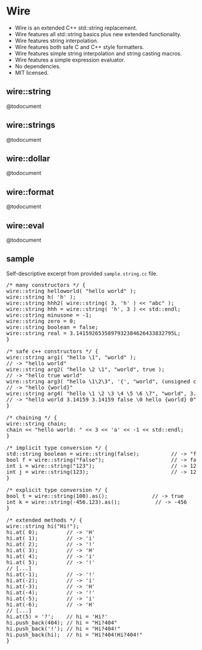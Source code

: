 Wire
====

- Wire is an extended C++ std::string replacement.
- Wire features all std::string basics plus new extended functionality.
- Wire features string interpolation.
- Wire features both safe C and C++ style formatters.
- Wire features simple string interpolation and string casting macros.
- Wire features a simple expression evaluator.
- No dependencies.
- MIT licensed.

wire::string
------------
@todocument

wire::strings
-------------
@todocument

wire::dollar
------------
@todocument

wire::format
------------
@todocument

wire::eval
----------
@todocument

sample
------
Self-descriptive excerpt from provided `sample.string.cc` file.
<pre>
/* many constructors */ {
wire::string helloworld( "hello world" );                   // -> "hello world"
wire::string h( 'h' );                                      // -> "h"
wire::string hhh2( wire::string( 3, 'h' ) &lt;&lt; "abc" );       // -> "hhhabc"
wire::string hhh = wire::string( 'h', 3 ) &lt;&lt; std::endl;     // -> "hhh\n"
wire::string minusone = -1;                                 // -> "-1"
wire::string zero = 0;                                      // -> "0"
wire::string boolean = false;                               // -> "false"
wire::string real = 3.1415926535897932384626433832795L;     // ~-> "3.14159"
}

/* safe c++ constructors */ {
wire::string arg1( "hello \1", "world" );
// -> "hello world"
wire::string arg2( "hello \2 \1", "world", true );
// -> "hello true world"
wire::string arg3( "hello \1\2\3", '{', "world", (unsigned char)('}') );
// -> "hello {world}"
wire::string arg4( "hello \1 \2 \3 \4 \5 \6 \7", "world", 3.14159f, 3.14159L, false, '\0', arg3, 0 );
// -> "hello world 3.14159 3.14159 false \0 hello {world} 0"
}

/* chaining */ {
wire::string chain;
chain &lt;&lt; "hello world: " &lt;&lt; 3 &lt;&lt; 'a' &lt;&lt; -1 &lt;&lt; std::endl;    // -> "hello world: 3a-1\n"
}

/* implicit type conversion */ {
std::string boolean = wire::string(false);          // -> "false"
bool f = wire::string("false");                     // -> false
int i = wire::string("123");                        // -> 123
int j = wire::string(123);                          // -> 123
}

/* explicit type conversion */ {
bool t = wire::string(100).as<bool>();              // -> true
int k = wire::string(-456.123).as<int>();           // -> -456
}

/* extended methods */ {
wire::string hi("Hi!");
hi.at( 0);         // -> 'H'
hi.at( 1);         // -> 'i'
hi.at( 2);         // -> '!'
hi.at( 3);         // -> 'H'
hi.at( 4);         // -> 'i'
hi.at( 5);         // -> '!'
// [...]
hi.at(-1);         // -> '!'
hi.at(-2);         // -> 'i'
hi.at(-3);         // -> 'H'
hi.at(-4);         // -> '!'
hi.at(-5);         // -> 'i'
hi.at(-6);         // -> 'H'
// [...]
hi.at(5) = '?';    // hi = 'Hi?'
hi.push_back(404); // hi = "Hi?404"
hi.push_back('!'); // hi = "Hi?404!"
hi.push_back(hi);  // hi = "Hi?404!Hi?404!"
}
</pre>
